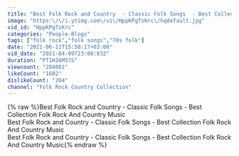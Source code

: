 ```yaml
---
title: "Best Folk Rock and Country  - Classic Folk Songs  - Best Collection Folk Rock And Country Music"
image: "https:\/\/i.ytimg.com\/vi\/HppKPgTsKrc\/hqdefault.jpg"
vid_id: "HppKPgTsKrc"
categories: "People-Blogs"
tags: ["folk rock","folk songs","70s folk"]
date: "2021-06-11T15:50:17+03:00"
vid_date: "2021-04-09T23:00:03Z"
duration: "PT1H16M57S"
viewcount: "284081"
likeCount: "1602"
dislikeCount: "204"
channel: "Folk Rock Country Collection"
---
```

{% raw %}Best Folk Rock and Country  - Classic Folk Songs  - Best Collection Folk Rock And Country Music<br />Best Folk Rock and Country  - Classic Folk Songs  - Best Collection Folk Rock And Country Music<br />Best Folk Rock and Country  - Classic Folk Songs  - Best Collection Folk Rock And Country Music{% endraw %}
